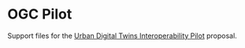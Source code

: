 # OGC Pilot

Support files for the [Urban Digital Twins Interoperability Pilot](https://portal.ogc.org/files/?artifact_id=108023 ) proposal.

